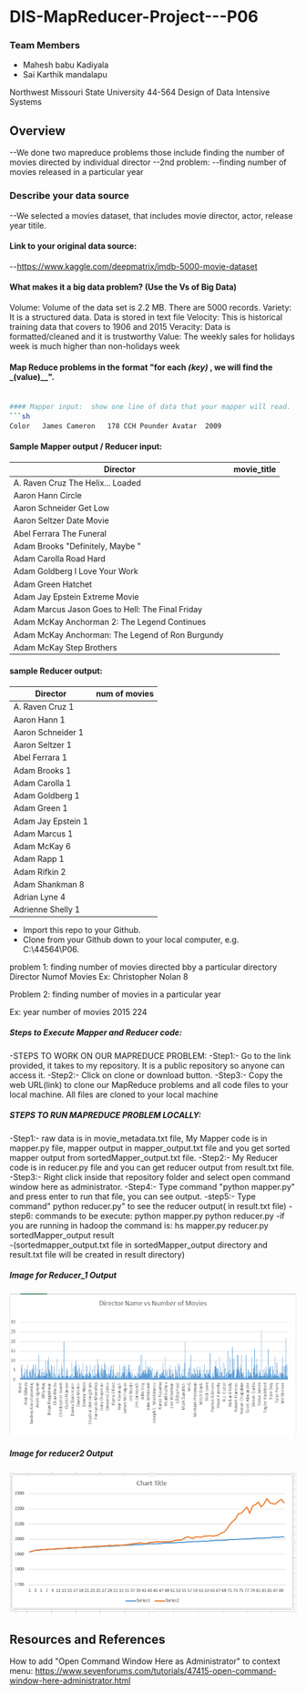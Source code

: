 # DIS-MapReducer-Project---P06

### Team Members 

  - Mahesh babu Kadiyala
  - Sai Karthik mandalapu

Northwest Missouri State University
44-564 Design of Data Intensive Systems

## Overview

  --We done two mapreduce problems those include finding the number of movies directed by individual director
  --2nd problem:
  --finding number of movies released in a particular year

### Describe your data source
  --We selected a movies dataset, that includes movie director, actor, release year titile.

#### Link to your original data source: 
  --https://www.kaggle.com/deepmatrix/imdb-5000-movie-dataset
  
#### What makes it a big data problem? (Use the Vs of Big Data)
Volume:  Volume of the data set is 2.2 MB. There are 5000 records.
Variety:  It is a structured data. Data is stored in text file
Velocity:  This is historical training data that covers to 1906 and 2015
Veracity:  Data is formatted/cleaned and it is trustworthy
Value:  The weekly sales for holidays week is much higher than non-holidays week

#### Map Reduce problems in the format "for each _(key)_ , we will find the _(value)__".
```sh

#### Mapper input:  show one line of data that your mapper will read.
```sh
Color	James Cameron	178	CCH Pounder	Avatar 	2009 
```

#### Sample Mapper output / Reducer input:

| Director | movie_title |
| -------- | ------------|
|A. Raven Cruz	The Helix... Loaded 
|Aaron Hann	Circle 
|Aaron Schneider	Get Low 
|Aaron Seltzer	Date Movie 
|Abel Ferrara	The Funeral 
|Adam Brooks	"Definitely, Maybe "
|Adam Carolla	Road Hard 
|Adam Goldberg	I Love Your Work 
|Adam Green	Hatchet 
|Adam Jay Epstein	Extreme Movie 
|Adam Marcus	Jason Goes to Hell: The Final Friday 
|Adam McKay	Anchorman 2: The Legend Continues 
|Adam McKay	Anchorman: The Legend of Ron Burgundy 
|Adam McKay	Step Brothers 

#### sample Reducer output:
|Director | num of movies |
| -------- | ------------|
|A. Raven Cruz	1
|Aaron Hann	1
|Aaron Schneider	1
|Aaron Seltzer	1
|Abel Ferrara	1
|Adam Brooks	1
|Adam Carolla	1
|Adam Goldberg	1
|Adam Green	1
|Adam Jay Epstein	1
|Adam Marcus	1
|Adam McKay	6
|Adam Rapp	1
|Adam Rifkin	2
|Adam Shankman	8
|Adrian Lyne	4
|Adrienne Shelly	1



- Import this repo to your Github.
- Clone from your Github down to your local computer, e.g. C:\44564\P06.



problem 1: finding number of movies directed bby a particular directory
      Director            Numof Movies
Ex: Christopher Nolan          8

Problem 2: finding number of movies in a particular year

Ex:        year         number of movies 
           2015               224
		   
##### Steps to Execute Mapper and Reducer code:
	
  -STEPS TO WORK ON OUR MAPREDUCE PROBLEM:
  -Step1:- Go to the link provided, it takes to my repository. It is a public repository so anyone can access it.
  -Step2:- Click on clone or download button.
  -Step3:- Copy the web URL(link) to clone our MapReduce problems and all code files to your local machine.  All files are cloned to your local machine

##### STEPS TO RUN MAPREDUCE PROBLEM LOCALLY:
  -Step1:- raw data is in movie_metadata.txt file, My Mapper code is in mapper.py file, mapper output in mapper_output.txt file and you get sorted mapper output from sortedMapper_output.txt file.
  -Step2:- My Reducer code is in reducer.py file and you can get reducer output from result.txt file.
  -Step3:- Right click inside that repository folder and select open command window here as administrator.
  -Step4:- Type command "python mapper.py" and press enter to run that file, you can see output.
  -step5:- Type command" python reducer.py" to see the reducer output( in result.txt file)
  -step6: commands to be execute:
  python mapper.py
  python reducer.py
  -if you are running in hadoop the command is: hs mapper.py reducer.py sortedMapper_output result   
  -(sortedmapper_output.txt file in sortedMapper_output directory and result.txt file will be created in result directory)
  
  
##### Image for Reducer_1 Output

![image1](image1.PNG)

##### Image for reducer2 Output

![image1](image2.PNG)

  
  
  ## Resources and References

How to add "Open Command Window Here as Administrator" to context menu:
https://www.sevenforums.com/tutorials/47415-open-command-window-here-administrator.html








